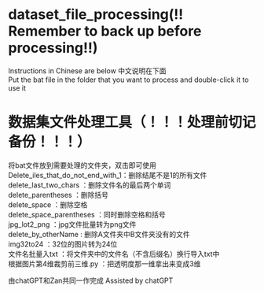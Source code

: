 # dataset_file_processing(!! Remember to back up before processing!!)
Instructions in Chinese are below 中文说明在下面  
Put the bat file in the folder that you want to process and double-click it to use it  
  
  
  
  

# 数据集文件处理工具（！！！处理前切记备份！！！）
将bat文件放到需要处理的文件夹，双击即可使用  
Delete_iles_that_do_not_end_with_1：删除结尾不是1的所有文件  
delete_last_two_chars             ：删除文件名的最后两个单词  
delete_parentheses                ：删除括号   
delete_space                      ：删除空格  
delete_space_parentheses          ：同时删除空格和括号  
jpg_lot2_png                      ：jpg文件批量转为png文件  
delete_by_otherName               : 删除A文件夹中B文件夹没有的文件  
img32to24                         ：32位的图片转为24位  
文件名批量入txt                    ：将文件夹中的文件名（不含后缀名）换行导入txt中  
根据图片第4维裁剪前三维.py          ：把透明度那一维拿出来变成3维
  
  
由chatGPT和Zan共同一作完成 Assisted by chatGPT  
